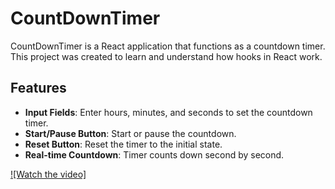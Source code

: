 # CountDownTimer

CountDownTimer is a React application that functions as a countdown timer. This project was created to learn and understand how hooks in React work.

## Features

- **Input Fields**: Enter hours, minutes, and seconds to set the countdown timer.
- **Start/Pause Button**: Start or pause the countdown.
- **Reset Button**: Reset the timer to the initial state.
- **Real-time Countdown**: Timer counts down second by second.

[![Watch the video]](https://github.com/Atharva-Chaudhari123/CountDownTimer-React-app/blob/main/video.webm)
